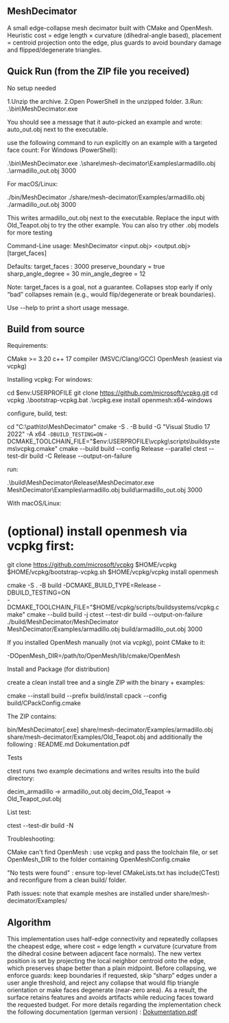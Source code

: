 ## MeshDecimator

A small edge-collapse mesh decimator built with CMake and OpenMesh.
Heuristic cost = edge length × curvature (dihedral-angle based),
placement = centroid projection onto the edge,
plus guards to avoid boundary damage and flipped/degenerate triangles.

## Quick Run (from the ZIP file you received)

No setup needed 

1.Unzip the archive.
2.Open PowerShell in the unzipped folder.
3.Run:
.\bin\MeshDecimator.exe

You should see a message that it auto-picked an example and wrote:
auto_out.obj
next to the executable.

use the following command to run explicitly on an example with a targeted face count:
For Windows (PowerShell):

.\bin\MeshDecimator.exe .\share\mesh-decimator\Examples\armadillo.obj .\armadillo_out.obj 3000

For macOS/Linux:

./bin/MeshDecimator ./share/mesh-decimator/Examples/armadillo.obj ./armadillo_out.obj 3000

This writes armadillo_out.obj next to the executable. 
Replace the input with Old_Teapot.obj to try the other example.
You can also try other .obj models for more testing

Command-Line usage:
MeshDecimator <input.obj> <output.obj> [target_faces]

Defaults:
target_faces : 3000
preserve_boundary = true
sharp_angle_degree = 30
min_angle_degree = 12

Note: target_faces is a goal, not a guarantee. Collapses stop early if only “bad” collapses remain 
(e.g., would flip/degenerate or break boundaries).

Use --help to print a short usage message.

## Build from source 
Requirements:

CMake >= 3.20
c++ 17 compiler (MSVC/Clang/GCC)
OpenMesh (easiest via vcpkg)

Installing vcpkg:
For windows:

cd $env:USERPROFILE
git clone https://github.com/microsoft/vcpkg.git
cd vcpkg
.\bootstrap-vcpkg.bat
.\vcpkg.exe install openmesh:x64-windows

configure, build, test:

cd "C:\path\to\MeshDecimator"
cmake -S . -B build -G "Visual Studio 17 2022" -A x64 `
  -DBUILD_TESTING=ON `
  -DCMAKE_TOOLCHAIN_FILE="$env:USERPROFILE\vcpkg\scripts\buildsystems\vcpkg.cmake"
cmake --build build --config Release --parallel
ctest --test-dir build -C Release --output-on-failure

run:

.\build\MeshDecimator\Release\MeshDecimator.exe MeshDecimator\Examples\armadillo.obj build\armadillo_out.obj 3000

With macOS/Linux:

# (optional) install openmesh via vcpkg first:
git clone https://github.com/microsoft/vcpkg $HOME/vcpkg
$HOME/vcpkg/bootstrap-vcpkg.sh
$HOME/vcpkg/vcpkg install openmesh

cmake -S . -B build -DCMAKE_BUILD_TYPE=Release -DBUILD_TESTING=ON \
  -DCMAKE_TOOLCHAIN_FILE="$HOME/vcpkg/scripts/buildsystems/vcpkg.cmake"
cmake --build build -j
ctest --test-dir build --output-on-failure
./build/MeshDecimator/MeshDecimator MeshDecimator/Examples/armadillo.obj build/armadillo_out.obj 3000

If you installed OpenMesh manually (not via vcpkg), point CMake to it:

-DOpenMesh_DIR=/path/to/OpenMesh/lib/cmake/OpenMesh

Install and Package (for distribution)

create a clean install tree and a single ZIP with the binary + examples:

cmake --install build --prefix build/install
cpack --config build/CPackConfig.cmake

The ZIP contains:

bin/MeshDecimator[.exe]
share/mesh-decimator/Examples/armadillo.obj
share/mesh-decimator/Examples/Old_Teapot.obj
and additionally the following :
README.md
Dokumentation.pdf

Tests

ctest runs two example decimations and writes results into the build directory:

decim_armadillo → armadillo_out.obj
decim_Old_Teapot → Old_Teapot_out.obj

List test:

ctest --test-dir build -N

Troubleshooting:

CMake can't find OpenMesh : use vcpkg and pass the toolchain file, or
set OpenMesh_DIR to the folder containing OpenMeshConfig.cmake

"No tests were found" : ensure top-level CMakeLists.txt has include(CTest) and 
reconfigure from a clean build/ folder.

Path issues: note that example meshes are installed under share/mesh-decimator/Examples/

## Algorithm

This implementation uses half-edge connectivity and repeatedly collapses the cheapest edge,
where cost = edge length × curvature (curvature from the dihedral cosine between adjacent face 
normals). The new vertex position is set by projecting the local neighbor centroid onto the edge,
which preserves shape better than a plain midpoint. Before collapsing, we enforce guards: keep boundaries 
if requested, skip “sharp” edges under a user angle threshold, and reject any collapse that would flip triangle 
orientation or make faces degenerate (near-zero area). As a result, the surface retains features and avoids 
artifacts while reducing faces toward the requested budget.
For more details regarding the implementation check the following documentation (german version) : 
[Dokumentation.pdf](https://github.com/user-attachments/files/23172689/Dokumentation.pdf)

